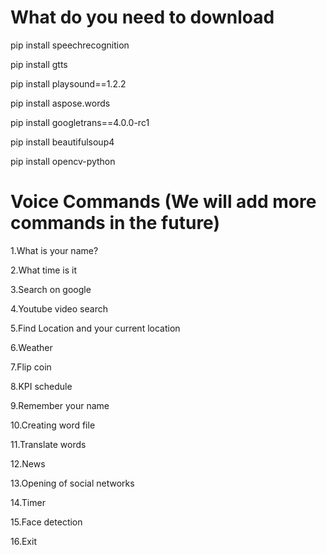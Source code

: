 # What do you need to download

pip install speechrecognition

pip install gtts

pip install playsound==1.2.2

pip install aspose.words

pip install googletrans==4.0.0-rc1

pip install beautifulsoup4

pip install opencv-python

# Voice Commands (We will add more commands in the future)

1.What is your name?

2.What time is it

3.Search on google

4.Youtube video search

5.Find Location and your current location

6.Weather

7.Flip coin

8.KPI schedule

9.Remember your name

10.Creating word file

11.Translate words

12.News

13.Opening of social networks 

14.Timer

15.Face detection

16.Exit
